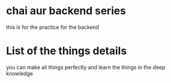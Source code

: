 # chai aur backend series 
this is for the practice for the backend

# List of the things details
you can make all things perfectly and learn the things in the deep knowledge
